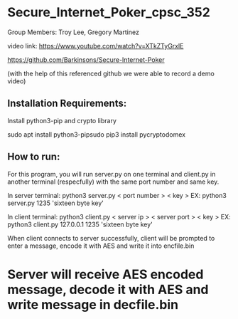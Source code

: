 # Secure_Internet_Poker_cpsc_352
Group Members:
Troy Lee,
Gregory Martinez

video link:
https://www.youtube.com/watch?v=XTkZTyGrxlE

https://github.com/Barkinsons/Secure-Internet-Poker

(with the help of this referenced github we were able to record a demo video)

## Installation Requirements:

Install python3-pip and crypto library

sudo apt install python3-pipsudo pip3 install pycryptodomex

## How to run:

For this program, you will run server.py on one terminal and client.py in another terminal (respecfully) with the same port number and same key.

In server terminal:
python3 server.py < port number > < key >
EX: python3 server.py 1235 'sixteen byte key'

In client terminal:
python3 client.py < server ip > < server port > < key >
EX: python3 client.py 127.0.0.1 1235 'sixteen byte key'

When client connects to server successfully, client will be prompted to enter a message, encode it with AES and write it into encfile.bin
# Server will receive AES encoded message, decode it with AES and write message in decfile.bin
